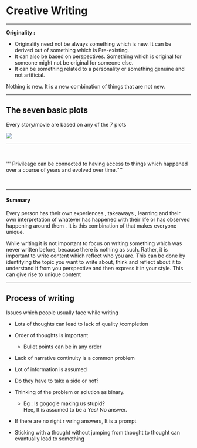 # Creative Writing

---

**Originality :** 

- Originality need not be always something which is new. It can be derived out of something which is Pre-existing.
- It can also be based on perspectives. Something which is original for someone might not be original for someone else.
- It can be something related to a personality or something genuine and not artificial.

Nothing is new. It is a new combination of things that are not new. 

---

## **The seven basic plots**

Every story/movie are based on any of the 7 plots

![](https://i.pinimg.com/originals/74/a8/a5/74a8a51879d69303d7ea8fa93ddbbac1.jpg)

---

<br>

'''
Privileage can be connected to having access to things which happened over a course of years and evolved over time.''''

<br>

---

#### Summary
Every person has their own experiences , takeaways , learning and their own interpretation of whatever has happened with their life or has observed happening around them . It is this combination of that makes everyone unique.  	

While writing it is not important to focus on writing something which was never written before, because there is nothing as such. Rather, it is important to write content which reflect who you are. This can be done by identifying the topic you want to write about, think and reflect about it to understand it from you perspective and then express it in your style. This can give rise to unique content

---

## Process of writing
Issues which people usually face while writing
- Lots of thoughts can lead to lack of quality /completion
- Order of thoughts is important
	- Bullet points can be in any order
- Lack of narrative continuity is a common problem
- Lot of information is assumed
- Do they have to take a side or not?
- Thinking of the problem or solution as binary. 
	- Eg : Is gogogle making us stupid?
    	<br>Hee, It is assumed to be a Yes/ No answer. 
        
- If there are no right r wring answers, It is a prompt
- Sticking with a thought without jumping from thought to thought can evantually lead to something
